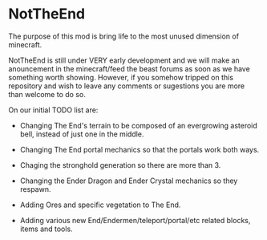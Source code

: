 NotTheEnd
=========

The purpose of this mod is bring life to the most unused dimension of minecraft.

NotTheEnd is still under VERY early development and we will make an anouncement in the minecraft/feed the beast forums as soon as we have something worth showing. However, if you somehow tripped on this repository and wish to leave any comments or sugestions you are more than welcome to do so.

On our initial TODO list are:

- Changing The End's terrain to be composed of an evergrowing asteroid bell, instead of just one in the middle.

- Changing The End portal mechanics so that the portals work both ways.

- Chaging the stronghold generation so there are more than 3.

- Changing the Ender Dragon and Ender Crystal mechanics so they respawn.

- Adding Ores and specific vegetation to The End.

- Adding various new End/Endermen/teleport/portal/etc related blocks, items and tools.
